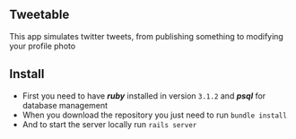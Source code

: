 ## Tweetable

This app simulates twitter tweets, from publishing something to modifying your profile photo

## Install

<ul>
  <li>First you need to have <b><i>ruby</i></b> installed in version <code>3.1.2</code> and <b><i>psql</i></b> for database management</li>
  <li>When you download the repository you just need to run <code>bundle install</code></li>
  <li>And to start the server locally run <code>rails server</code></li>
</ul>
